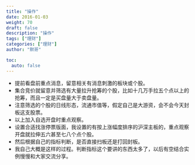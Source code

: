 ```yaml
---  
title: "操作"  
date: 2016-01-03
weight: 70  
draft: false  
description: "操作"  
tags: ["理财"]  
categories: ["理财"]  
author: "默哥"  

toc:
  auto: false
---  
```


* 提前看盘前重点消息，留意相关有消息刺激的板块或个股。
* 集合竞价就留意并筛选有大量拉升抢筹的个股，比如十几万手拉五个点以上的抢筹，而且一定是买盘量大于卖盘量。
* 注意筛选的个股的日线形态，流通市值等，假定自己是大游资，会不会今天封板这支股票。
* 以上加入自选开盘时重点观察。
* 设置合适找涨停票版面，我设置的有按上涨幅度排序的沪深主板的，重点观察开盘就拉伸五六甚至七八个点个股。
* 然后根据自己的指标判断，是否直接扫板还是打回封板。
* 我自己大概是这样的过程。判断指标这个要讲的东西太多了，以后有空结合实例慢慢和大家交流分享。